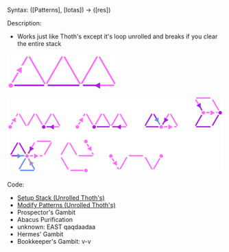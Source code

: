 Syntax:
(\[Patterns], \[Iotas]) -> (\[res])

Description:
* Works just like Thoth's except it's loop unrolled and breaks if you clear the entire stack

![](../../../Images/Unrolled%20Thoth's%20Pattern.png)

![](../../../Images/Unrolled%20Thoth's%20Code.png)

Code:
* [Setup Stack (Unrolled Thoth's)](Setup%20Stack%20(Unrolled%20Thoth's).md)
* [Modify Patterns (Unrolled Thoth's)](Modify%20Patterns%20(Unrolled%20Thoth's).md)
* Prospector's Gambit
* Abacus Purification
* unknown: EAST qaqdaadaa
* Hermes' Gambit
* Bookkeeper's Gambit: v-v